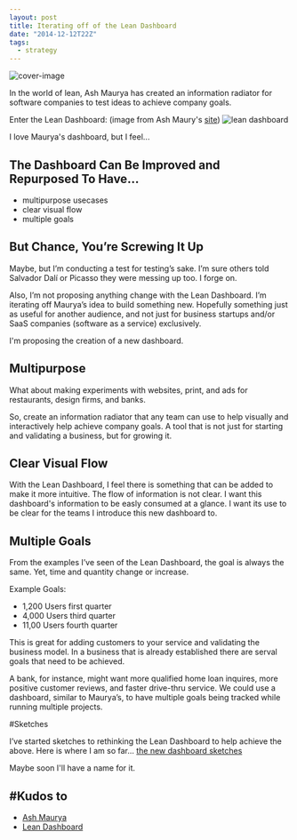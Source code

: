 ```yaml
---
layout: post
title: Iterating off of the Lean Dashboard
date: "2014-12-12T22Z"
tags:
  - strategy
---
```


![cover-image](/content/images/2014/12/lean-dashboard.png)

In the world of lean, Ash Maurya has created an information radiator for software companies to test ideas to achieve company goals.

Enter the Lean Dashboard:
(image from Ash Maury's [site](https://practicetrumpstheory.com/new-book-the-customer-factory/))
![lean dashboard](/content/images/2014/12/lean-dashboard.png)

I love Maurya's dashboard, but I feel...

## The Dashboard Can Be Improved and Repurposed To Have...

- multipurpose usecases
- clear visual flow
- multiple goals

## But Chance, You’re Screwing It Up

Maybe, but I’m conducting a test for testing’s sake. I’m sure others told Salvador Dalí or Picasso they were messing up too. I forge on.

Also, I’m not proposing anything change with the Lean Dashboard. I’m iterating off Maurya’s idea to build something new. Hopefully something just as useful for another audience, and not just for business startups and/or SaaS companies (software as a service) exclusively.

I'm proposing the creation of a new dashboard.

## Multipurpose

What about making experiments with websites, print, and ads for restaurants, design firms, and banks.

So, create an information radiator that any team can use to help visually and interactively help achieve company goals. A tool that is not just for starting and validating a business, but for growing it.

## Clear Visual Flow

With the Lean Dashboard, I feel there is something that can be added to make it more intuitive. The flow of information is not clear. I want this dashboard's information to be easly consumed at a glance. I want its use to be clear for the teams I introduce this new dashboard to.

## Multiple Goals

From the examples I’ve seen of the Lean Dashboard, the goal is always the same. Yet, time and quantity change or increase.

Example Goals:

- 1,200 Users first quarter
- 4,000 Users third quarter
- 11,00 Users fourth quarter

This is great for adding customers to your service and validating the business model. In a business that is already established there are serval goals that need to be achieved.

A bank, for instance, might want more qualified home loan inquires, more positive customer reviews, and faster drive-thru service. We could use a dashboard, similar to Maurya’s, to have multiple goals being tracked while running multiple projects.

#Sketches

I’ve started sketches to rethinking the Lean Dashboard to help achieve the above. Here is where I am so far... [the new dashboard sketches](https://blog.chancesmith.org/create-validate-iterate-dashboard-sketches/)

Maybe soon I'll have a name for it.

## #Kudos to

- [Ash Maurya](https://practicetrumpstheory.com/)
- [Lean Dashboard](https://leanstack.com/)
